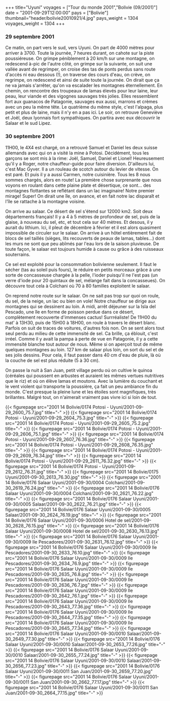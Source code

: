 +++
title="Uyuni"
voyages = ["Tour du monde 2001","Bolivie (09/2001)"]
date = "2001-09-29T12:00:00"
pays = ["Bolivie"]
thumbnail="header/bolivie20010921/4.jpg"
pays_weight = 1304
voyages_weight = 1304
+++
### 29 septembre 2001

Ce matin, on part vers le sud, vers Uyuni. On part de 4000 mètres pour arriver 
à 3700. Toute la journée, 7 heures durant, on cahote sur la piste poussiéreuse. 
On grimpe péniblement à 20 km/h sur une montagne, on redescend à-pic de l'autre 
côté, on grimpe sur la suivante, on suit une vallée avant de regrimper, on croise 
des tas de ponts perdus sans route d'accès ni eau dessous (!), on traverse des 
cours d'eau, on crève, on regrimpe, on redescend et ainsi de suite toute la 
journée. On dirait que ça ne va jamais s'arrêter, qu'on va escalader les montagnes 
éternellement. En chemin, on rencontre des troupeaux de lamas élevés pour leur 
laine, leur peau, leur viande et des vigognes sauvages très jolies. Elles ressemblent 
fort aux guanacos de Patagonie, sauvages eux aussi, marrons et crèmes avec un 
peu la même tête. Le quatrième du même style, c'est l'alpaga, plus petit et 
plus de laine, mais il n'y en a pas ici. Le soir, on retrouve Geneviève et Joël, 
deux lyonnais fort sympathiques. On partira avec eux découvrir le Salaar et 
le sud Lipez.

### 30 septembre 2001

11H00, le 4X4 est chargé, on a retrouvé Samuel et Daniel les deux suisse allemands 
avec qui on a visité la mine à Potosi. Décidément, tous les garçons se sont 
mis à la rime: Joël, Samuel, Daniel et Lionel! Heureusement qu'il y a Roger, 
notre chauffeur-guide pour faire diversion. D'ailleurs lui, c'est Mac Gyver. 
Il a un rouleau de scotch autour du levier de vitesse. On est paré. Et puis 
il y a aussi Carmen, notre cuisinière. Tous les 8 nous sommes chargés, alors 
en route! La première chose surprenante que nous voyons en roulant dans cette 
plaine plate et désertique, ce sont... des montagnes flottantes se reflétant 
dans un lac imaginaire! Notre premier mirage! Super! On dirait une île, on avance, 
et en fait notre lac disparaît et l'île se rattache à la montagne voisine. 

On arrive au salaar. Ce désert de sel s'étend sur 12000 km2. Soit deux départements 
français! Il y a 4 à 5 mètres de profondeur de sel, puis de la glaise, à nouveau 
du sel, etc, et tout cela sur 40 mètres. Et desous, il y aurait du lithium. 
Ici, il pleut de décembre à février et il est alors quasiment impossible de 
circuler sur le salaar. On arrive à un hôtel entièrement fait de blocs de sel 
taillés (sièges, lits recouverts de peaux de lamas, tables...) dont les murs 
ne sont que peu abîmés par l'eau lors de la saison pluvieuse. De toute façon, 
le salaar est toujours humide à cause ou grâce à des ruisseaux souterrains.

Ce sel est exploité pour la consommation bolivienne seulement. Il faut le sécher 
(tas au soleil puis fours), le réduire en petits morceaux grâce à une sorte 
de concasseuse chargée à la pelle, l'ioder puisqu'il ne l'est pas (un verre 
d'iode pour 20 quintaux de sel, mélange fait dans la concasseues). On découvre 
tout cela à Colchani où 70 à 80 familles exploitent le salaar. 

On reprend notre route sur le salaar. On ne sait pas trop sur quoi on roule, 
du sel, de la neige, un lac ou bien on vole! Notre chauffeur se dirige aux montagnes 
qui se dessinent au loin. A midi, arrêt déjeuner sur la Isla del Pescado, une 
île en forme de poisson perdue dans ce désert, complètement recouverte d'immenses 
cactus! Surrréaliste! De 11H00 du mat' à 13H30, puis de 15H00 à 18H00, on roule 
à travers le désert blanc. Parfois on suit de traces de voitures, d'autres fois 
non. On se sent alors tout seul perdu au milieu de cette immensité de sel. Ca 
brille, ça éblouit, c'est irréel. Comme il y avait la pampa à perte de vue en 
Patagonie, il y a cette immensité blanche tout autour de nous. Même si on aperçoit 
tout de même quelques montagnes au loin. 127 km de salaar plus loin, on sort 
du sel et de ses jolis dessins. Pour cela, il faut passer dans 40 cm d'eau de 
pluie, là où la couche de sel est plus réduite (5 à 30 cm).

On passe la nuit à San Juan, petit village perdu oú on cultive le quinoa (céréales 
qui poussent en arbustes et auraient les mêmes vertues nutritives que le riz) 
et où on élève lamas et moutons. Avec la lumière du couchant et le vent violent 
qui transporte la poussière, ça fait un peu ambiance fin du monde. C'est presque 
la pleine lune et les étoiles sont magnifiques, très brillantes. Malgré tout, 
on n'aimerait vraiment pas vivre ici si loin de tout. 


<div id="TOTO">{{< figurepage src="2001 14 Bolivie/0174 Potosi - Uyuni/2001-09-29_2600_75.7.jpg" title="-"  >}}
{{< figurepage src="2001 14 Bolivie/0174 Potosi - Uyuni/2001-09-29_2604_75.3.jpg" title="-"  >}}
{{< figurepage src="2001 14 Bolivie/0174 Potosi - Uyuni/2001-09-29_2605_75.2.jpg" title="-"  >}}
{{< figurepage src="2001 14 Bolivie/0174 Potosi - Uyuni/2001-09-29_2606_75.1.jpg" title="-"  >}}
{{< figurepage src="2001 14 Bolivie/0174 Potosi - Uyuni/2001-09-29_2607_76.36.jpg" title="-"  >}}
{{< figurepage src="2001 14 Bolivie/0174 Potosi - Uyuni/2001-09-29_2608_76.35.jpg" title="-"  >}}
{{< figurepage src="2001 14 Bolivie/0174 Potosi - Uyuni/2001-09-29_2609_76.34.jpg" title="-"  >}}
{{< figurepage src="2001 14 Bolivie/0174 Potosi - Uyuni/2001-09-29_2611_76.32.jpg" title="-"  >}}
{{< figurepage src="2001 14 Bolivie/0174 Potosi - Uyuni/2001-09-29_2612_76.31.jpg" title="-"  >}}
{{< figurepage src="2001 14 Bolivie/0175 Uyuni/2001-09-30_2613_76.30.jpg" title="-"  >}}
{{< figurepage src="2001 14 Bolivie/0176 Salaar Uyuni/2001-09-30/0004 Colchani/2001-09-30_2619_76.24.jpg" title="-"  >}}
{{< figurepage src="2001 14 Bolivie/0176 Salaar Uyuni/2001-09-30/0004 Colchani/2001-09-30_2621_76.22.jpg" title="-"  >}}
{{< figurepage src="2001 14 Bolivie/0176 Salaar Uyuni/2001-09-30/0005 Salaar/2001-09-30_2622_76.21.jpg" title="-"  >}}
{{< figurepage src="2001 14 Bolivie/0176 Salaar Uyuni/2001-09-30/0005 Salaar/2001-09-30_2624_76.19.jpg" title="-"  >}}
{{< figurepage src="2001 14 Bolivie/0176 Salaar Uyuni/2001-09-30/0006 Hotel de sel/2001-09-30_2628_76.15.jpg" title="-"  >}}
{{< figurepage src="2001 14 Bolivie/0176 Salaar Uyuni/2001-09-30/0008 Hotel de sel/2001-09-30_2630_76.13.jpg" title="-"  >}}
{{< figurepage src="2001 14 Bolivie/0176 Salaar Uyuni/2001-09-30/0009 Ile Pescadores/2001-09-30_2631_76.12.jpg" title="-"  >}}
{{< figurepage src="2001 14 Bolivie/0176 Salaar Uyuni/2001-09-30/0009 Ile Pescadores/2001-09-30_2633_76.10.jpg" title="-"  >}}
{{< figurepage src="2001 14 Bolivie/0176 Salaar Uyuni/2001-09-30/0009 Ile Pescadores/2001-09-30_2634_76.9.jpg" title="-"  >}}
{{< figurepage src="2001 14 Bolivie/0176 Salaar Uyuni/2001-09-30/0009 Ile Pescadores/2001-09-30_2635_76.8.jpg" title="-"  >}}
{{< figurepage src="2001 14 Bolivie/0176 Salaar Uyuni/2001-09-30/0009 Ile Pescadores/2001-09-30_2636_76.7.jpg" title="-"  >}}
{{< figurepage src="2001 14 Bolivie/0176 Salaar Uyuni/2001-09-30/0009 Ile Pescadores/2001-09-30_2642_76.1.jpg" title="-"  >}}
{{< figurepage src="2001 14 Bolivie/0176 Salaar Uyuni/2001-09-30/0009 Ile Pescadores/2001-09-30_2643_77.36.jpg" title="-"  >}}
{{< figurepage src="2001 14 Bolivie/0176 Salaar Uyuni/2001-09-30/0009 Ile Pescadores/2001-09-30_2644_77.35.jpg" title="-"  >}}
{{< figurepage src="2001 14 Bolivie/0176 Salaar Uyuni/2001-09-30/0009 Ile Pescadores/2001-09-30_2645_77.34.jpg" title="-"  >}}
{{< figurepage src="2001 14 Bolivie/0176 Salaar Uyuni/2001-09-30/0010 Salaar/2001-09-30_2649_77.30.jpg" title="-"  >}}
{{< figurepage src="2001 14 Bolivie/0176 Salaar Uyuni/2001-09-30/0010 Salaar/2001-09-30_2653_77.26.jpg" title="-"  >}}
{{< figurepage src="2001 14 Bolivie/0176 Salaar Uyuni/2001-09-30/0010 Salaar/2001-09-30_2655_77.24.jpg" title="-"  >}}
{{< figurepage src="2001 14 Bolivie/0176 Salaar Uyuni/2001-09-30/0010 Salaar/2001-09-30_2656_77.23.jpg" title="-"  >}}
{{< figurepage src="2001 14 Bolivie/0176 Salaar Uyuni/2001-09-30/0011 San Juan/2001-09-30_2659_77.20.jpg" title="-"  >}}
{{< figurepage src="2001 14 Bolivie/0176 Salaar Uyuni/2001-09-30/0011 San Juan/2001-09-30_2662_77.17.jpg" title="-"  >}}
{{< figurepage src="2001 14 Bolivie/0176 Salaar Uyuni/2001-09-30/0011 San Juan/2001-09-30_2664_77.15.jpg" title="-"  >}}
</DIV>

